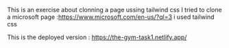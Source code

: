 This is an exercise about clonning a page ussing tailwind css 
I tried to clone a microsoft page :https://www.microsoft.com/en-us/?ql=3
i used tailwind css

This is the deployed version : https://the-gym-task1.netlify.app/

